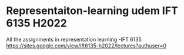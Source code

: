 # Representaiton-learning udem IFT 6135 H2022
All the assignments in representation learning -IFT 6135 
https://sites.google.com/view/ift6135-h2022/lectures?authuser=0
